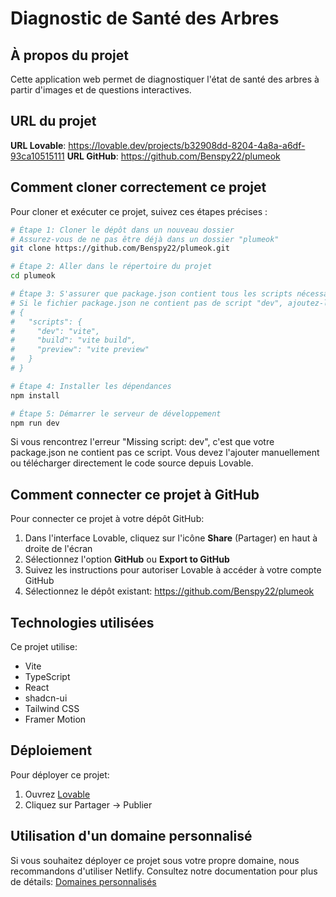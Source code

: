 
# Diagnostic de Santé des Arbres

## À propos du projet

Cette application web permet de diagnostiquer l'état de santé des arbres à partir d'images et de questions interactives.

## URL du projet

**URL Lovable**: https://lovable.dev/projects/b32908dd-8204-4a8a-a6df-93ca10515111
**URL GitHub**: https://github.com/Benspy22/plumeok

## Comment cloner correctement ce projet

Pour cloner et exécuter ce projet, suivez ces étapes précises :

```sh
# Étape 1: Cloner le dépôt dans un nouveau dossier
# Assurez-vous de ne pas être déjà dans un dossier "plumeok"
git clone https://github.com/Benspy22/plumeok.git

# Étape 2: Aller dans le répertoire du projet
cd plumeok

# Étape 3: S'assurer que package.json contient tous les scripts nécessaires
# Si le fichier package.json ne contient pas de script "dev", ajoutez-le :
# {
#   "scripts": {
#     "dev": "vite",
#     "build": "vite build",
#     "preview": "vite preview"
#   }
# }

# Étape 4: Installer les dépendances
npm install

# Étape 5: Démarrer le serveur de développement
npm run dev
```

Si vous rencontrez l'erreur "Missing script: dev", c'est que votre package.json ne contient pas ce script. Vous devez l'ajouter manuellement ou télécharger directement le code source depuis Lovable.

## Comment connecter ce projet à GitHub

Pour connecter ce projet à votre dépôt GitHub:

1. Dans l'interface Lovable, cliquez sur l'icône **Share** (Partager) en haut à droite de l'écran
2. Sélectionnez l'option **GitHub** ou **Export to GitHub**
3. Suivez les instructions pour autoriser Lovable à accéder à votre compte GitHub
4. Sélectionnez le dépôt existant: https://github.com/Benspy22/plumeok

## Technologies utilisées

Ce projet utilise:

- Vite
- TypeScript
- React
- shadcn-ui
- Tailwind CSS
- Framer Motion

## Déploiement

Pour déployer ce projet:

1. Ouvrez [Lovable](https://lovable.dev/projects/b32908dd-8204-4a8a-a6df-93ca10515111)
2. Cliquez sur Partager -> Publier

## Utilisation d'un domaine personnalisé

Si vous souhaitez déployer ce projet sous votre propre domaine, nous recommandons d'utiliser Netlify. Consultez notre documentation pour plus de détails: [Domaines personnalisés](https://docs.lovable.dev/tips-tricks/custom-domain/)
